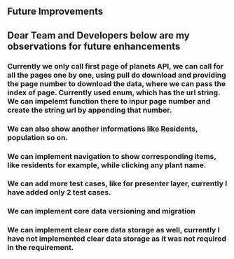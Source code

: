## Future Improvements ##
## Dear Team and Developers below are my observations for future enhancements ##

### Currently we only call first page of planets API, we can call for all the pages one by one, using pull do download and providing the page number to download the data, where we can pass the index of page.  Currently used enum, which has the url string. We can impelemt function there to inpur page number and create the string url by appending that number.
### We can also show another informations like Residents, population so on.
### We can implement navigation to show corresponding items, like residents for example, while clicking any plant name.
### We can add more test cases, like for presenter layer, currently I have added only 2 test cases.
### We can implement core data versioning and migration
### We can implement clear core data storage as well, currently I have not implemented clear data storage as it was not required in the requirement.
